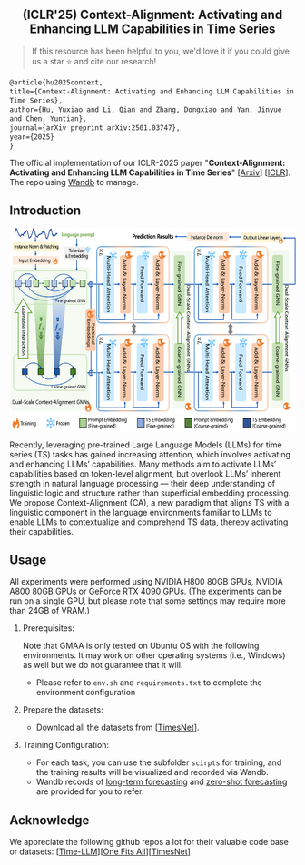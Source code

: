 <div align="center">
  <h2><b> (ICLR'25) Context-Alignment: Activating and Enhancing LLM Capabilities in Time Series </b></h2>
</div>

> If this resource has been helpful to you, we'd love it if you could give us a star ⭐ and cite our research!

```
@article{hu2025context,
title={Context-Alignment: Activating and Enhancing LLM Capabilities in Time Series},
author={Hu, Yuxiao and Li, Qian and Zhang, Dongxiao and Yan, Jinyue and Chen, Yuntian},
journal={arXiv preprint arXiv:2501.03747},
year={2025}
}
```

The official implementation of our ICLR-2025 paper "**Context-Alignment: Activating and Enhancing LLM Capabilities in Time Series**" [[Arxiv](https://arxiv.org/abs/2501.03747)] [[ICLR](https://openreview.net/forum?id=syC2764fPc&noteId=44soT9LsfI&referrer=%5BAuthor%20Console%5D(%2Fgroup%3Fid%3DICLR.cc%2F2025%2FConference%2FAuthors%23your-submissions))]. The repo using [Wandb](https://wandb.ai/) to manage.

## Introduction

<p align="center">
<img src="./figures/overview.png" height = "360" alt="" align=center />
</p>

Recently, leveraging pre-trained Large Language Models (LLMs) for time series
(TS) tasks has gained increasing attention, which involves activating and enhancing LLMs’ capabilities. Many methods aim to activate LLMs’ capabilities based
on token-level alignment, but overlook LLMs’ inherent strength in natural language processing — their deep understanding of linguistic logic and structure
rather than superficial embedding processing. We propose Context-Alignment
(CA), a new paradigm that aligns TS with a linguistic component in the language
environments familiar to LLMs to enable LLMs to contextualize and comprehend TS data, thereby activating their capabilities.

## Usage

All experiments were performed using NVIDIA H800 80GB GPUs, NVIDIA A800 80GB GPUs or GeForce RTX 4090 GPUs. (The experiments can be run on a single GPU, but please note that some settings may require more than 24GB of VRAM.)

1. Prerequisites:
   
   Note that GMAA is only tested on Ubuntu OS with the following environments. It may work on other operating systems (i.e., Windows) as well but we do not guarantee that it will.
   
   + Please refer to `env.sh` and `requirements.txt` to complete the environment configuration
2. Prepare the datasets:
   
   + Download all the datasets from [[TimesNet](https://github.com/thuml/Time-Series-Library)].
3. Training Configuration:
   
   + For each task, you can use the subfolder `scirpts` for training, and the training results will be visualized and recorded via Wandb.
   + Wandb records of [long-term forecasting](https://wandb.ai/tokaka/iclr25-fsca-lt/table?nw=nwusertokaka) and [zero-shot forecasting](https://wandb.ai/tokaka/iclr25-fsca-zt/table?nw=nwusertokaka) are provided for you to refer.


## Acknowledge

We appreciate the following github repos a lot for their valuable code base or datasets:
[[Time-LLM](https://github.com/KimMeen/Time-LLM/blob/main/README.md)][[One Fits All](https://github.com/DAMO-DI-ML/NeurIPS2023-One-Fits-All/tree/main?tab=readme-ov-file)][[TimesNet](https://github.com/thuml/Time-Series-Library)]





